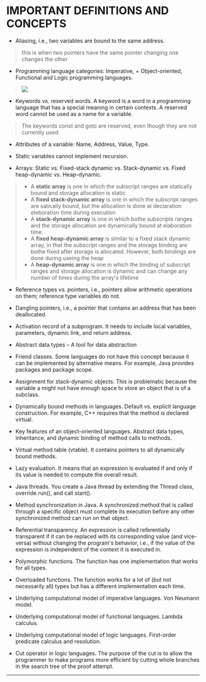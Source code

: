 # IMPORTANT DEFINITIONS AND CONCEPTS
+ Aliasing, i.e., two variables are bound to the same address.
> this is when two pointers have the same pointer 
> changing one changes the other
+ Programming language categories: Imperative, + Object-oriented,  Functional and Logic programming languages.
> ![](https://cdn.discordapp.com/attachments/328403690383867906/1096748121037492325/what-is-imperative-programming1.png)

+ Keywords vs. reserved words. A keyword is a word in a programming language that has a special meaning in certain contexts. A reserved word cannot be used as a name for a variable.
> The keywords const and goto are reserved, even though they are not currently used
+ Attributes of a variable: Name, Address, Value, Type.
>
+ Static variables cannot implement recursion.
>
+ Arrays: Static vs. Fixed-stack dynamic vs. Stack-dynamic vs. Fixed heap-dynamic vs. Heap-dynamic.
> + A **static array** is one in which the subscript ranges are statically bound and storage allocation is static
> + A **fixed stack-dynamic array** is one in which the subscript ranges are satically bound, but the allocation is done at declaration eleboration time during execution
> + A **stack-dynamic array** is one in which bothe subscripts ranges and the storage allocation are dynamically bound at elaboration time.
> + A **fixed heap-dynamic array** is similar to a fixed stack dynamic array, in that the subscript ranges and the storage binding are bothe fixed after storage is allocated. However, both bindings are done during useing the heap
> + A **heap-dynamic array** is one in which the binding of subscript ranges and storage allocation is dynamic and can change any number of times during the array's lifetime
+ Reference types vs. pointers, i.e., pointers allow arithmetic operations on them; reference type variables do not.
>
+ Dangling pointers, i.e., a pointer that contains an address that has been deallocated.
>
+ Activation record of a subprogram. It needs to include local variables, parameters, dynamic link, and return address.
>

+ Abstract data types – A tool for data abstraction
>
+ Friend classes. Some languages do not have this concept because it can be implemented by alternative means. For example, Java provides packages and package scope.
>
+ Assignment for stack-dynamic objects. This is problematic because the variable a might not have enough space to store an object that is of a subclass.
>
+ Dynamically bound methods in languages. Default vs. explicit language construction. For example, C++ requires that the method is declared virtual.
>
+ Key features of an object-oriented languages. Abstract data types, inheritance, and dynamic binding of method calls to methods.
>
+ Virtual method table (vtable). It contains pointers to all dynamically bound methods.
>
+ Lazy evaluation. It means that an expression is evaluated if and only if its value is needed to compute the overall result.
>
+ Java threads. You create a Java thread by extending the Thread class, override run(), and call start().
>

+ Method synchronization in Java. A synchronized method that is called through a specific object must complete its execution before any other synchronized method can run on that object.
>
+ Referential transparency. An expression is called referentially transparent if it can be replaced with its corresponding value (and vice-versa) without changing the program's behavior, i.e., if the value of the expression is independent of the context it is executed in.
>
+ Polymorphic functions. The function has one implementation that works for all types.
>
+ Overloaded functions. The function works for a lot of (but not necessarily all) types but has a different implementation each time.
>
+ Underlying computational model of imperative languages. Von Neumann model.
>
+ Underlying computational model of functional languages. Lambda calculus.
>
+ Underlying computational model of logic languages. First-order predicate calculus and resolution.
>
+ Cut operator in logic languages. The purpose of the cut is to allow the programmer to make programs more efficient by cutting whole branches in the search tree of the proof attempt.
>
---